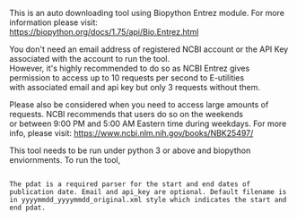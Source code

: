 This is an auto downloading tool using Biopython Entrez module. For more information please visit:  
https://biopython.org/docs/1.75/api/Bio.Entrez.html

You don't need an email address of registered NCBI account or the API Key associated with the account to run the tool.  
However, it's highly recommended to do so as NCBI Entrez gives permission to access up to 10 requests per second to E-utilities  
with associated email and api key but only 3 requests without them.

Please also be considered when you need to access large amounts of requests. NCBI recommends that users do so on the weekends  
or between 9:00 PM and 5:00 AM Eastern time during weekdays. For more info, please visit: https://www.ncbi.nlm.nih.gov/books/NBK25497/

This tool needs to be run under python 3 or above and biopython enviornments. To run the tool,
```

The pdat is a required parser for the start and end dates of publication date. Email and api_key are optional. Default filename is in yyyymmdd_yyyymmdd_original.xml style which indicates the start and end pdat.
